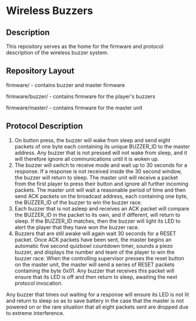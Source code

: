 Wireless Buzzers
================

## Description
This repository serves as the home for the firmware and protocol description of the wireless buzzer system.

## Repository Layout
firmware/ - contains buzzer and master firmware

firmware/buzzer/ - contains firmware for the player's buzzers

firmware/master/ - contains firmware for the master unit

## Protocol Description
1. On button press, the buzzer will wake from sleep and send eight packets of one byte each containing its unique BUZZER_ID to the master address. Any buzzer that is not pressed will not wake from sleep, and it will therefore ignore all communications until it is woken up.
2. The buzzer will switch to receive mode and wait up to 30 seconds for a response. If a response is not received inside the 30 second window, the buzzer will return to sleep. The master unit will receive a packet from the first player to press their button and ignore all further incoming packets. The master unit will wait a reasonable period of time and then send ACK packets on the broadcast address, each containing one byte, the BUZZER_ID of the buzzer to win the buzzer race.
3. Each buzzer that is not asleep and receives an ACK packet will compare the BUZZER_ID in the packet to its own, and if different, will return to sleep. If the BUZZER_ID matches, then the buzzer will light its LED to alert the player that they have won the buzzer race.
4. Buzzers that are still awake will again wait 30 seconds for a RESET packet. Once ACK packets have been sent, the master begins an automatic five second quizbowl countdown timer, sounds a piezo buzzer, and displays the number and team of the player to win the buzzer race. When the controlling supervisor presses the reset button on the master unit, the master will send a series of RESET packets containing the byte 0x01. Any buzzer that receives this packet will ensure that its LED is off and then return to sleep, awaiting the next protocol invocation.

Any buzzer that times out waiting for a response will ensure its LED is not lit and return to sleep so as to save battery in the case that the master is not powered on or the rare situation that all eight packets sent are dropped due to extreme interference.
